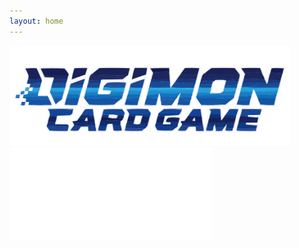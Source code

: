 ```yaml
---
layout: home
---
```


<a href="/digimon">
  <img src="/images/logo_digimon.svg" width="450">
</a>

<a href="/gundam">
  <img src="/images/logo_gundam.png" width="325">
</a>
